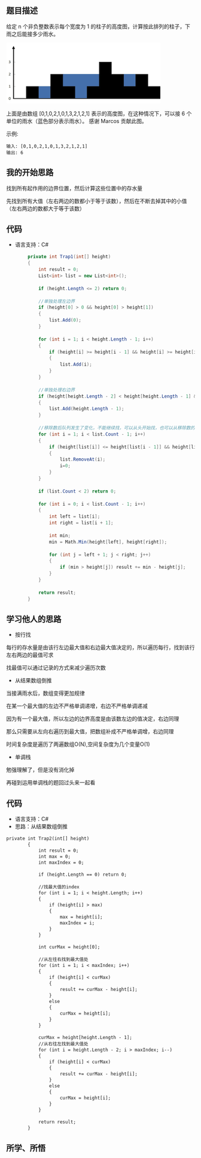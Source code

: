 ## 题目描述


给定 n 个非负整数表示每个宽度为 1 的柱子的高度图，计算按此排列的柱子，下雨之后能接多少雨水。

![image text](https://github.com/zwtop6/LeetCode-Learning/blob/master/Images/rainwatertrap.png)

上面是由数组 [0,1,0,2,1,0,1,3,2,1,2,1] 表示的高度图，在这种情况下，可以接 6 个单位的雨水（蓝色部分表示雨水）。 感谢 Marcos 贡献此图。

示例:
```
输入: [0,1,0,2,1,0,1,3,2,1,2,1]
输出: 6
```

## 我的开始思路

找到所有起作用的边界位置，然后计算这些位置中的存水量

先找到所有大值（左右两边的数都小于等于该数），然后在不断去掉其中的小值（左右两边的数都大于等于该数）

## 代码

- 语言支持：C#

```C#
        private int Trap1(int[] height)
        {
            int result = 0;
            List<int> list = new List<int>();

            if (height.Length <= 2) return 0;

            //单独处理左边界
            if (height[0] > 0 && height[0] > height[1])
            {
                list.Add(0);
            }

            for (int i = 1; i < height.Length - 1; i++)
            {
                if (height[i] >= height[i - 1] && height[i] >= height[i + 1])
                {
                    list.Add(i);
                }
            }

            //单独处理右边界
            if (height[height.Length - 2] < height[height.Length - 1] && height[height.Length - 1] > 0)
            {
                list.Add(height.Length - 1);
            }

            //移除数后队列发生了变化，不能继续找，可以从头开始找，也可以从移除数的前一个开始找
            for (int i = 1; i < list.Count - 1; i++)
            {
                if (height[list[i]] <= height[list[i - 1]] && height[list[i]] <= height[list[i + 1]])
                {
                    list.RemoveAt(i);
                    i=0;
                }
            }

            if (list.Count < 2) return 0;

            for (int i = 0; i < list.Count - 1; i++)
            {
                int left = list[i];
                int right = list[i + 1];

                int min;
                min = Math.Min(height[left], height[right]);

                for (int j = left + 1; j < right; j++)
                {
                    if (min > height[j]) result += min - height[j];
                }
            }

            return result;
        }
```

## 学习他人的思路

- 按行找

每行的存水量是由该行左边最大值和右边最大值决定的，所以遍历每行，找到该行左右两边的最值可求

找最值可以通过记录的方式来减少遍历次数

- 从结果数组倒推

当接满雨水后，数组变得更加规律

在某一个最大值的左边不严格单调递增，右边不严格单调递减

因为有一个最大值，所以左边的边界高度是由该数左边的值决定，右边同理

那么只需要从左向右遍历到最大值，把数组补成不严格单调增，右边同理

时间复杂度是遍历了两遍数组O(N),空间复杂度为几个变量O(1)

- 单调栈

勉强理解了，但是没有消化掉

再碰到运用单调栈的题回过头来一起看

## 代码

- 语言支持：C#
- 思路：从结果数组倒推

```
private int Trap2(int[] height)
        {
            int result = 0;
            int max = 0;
            int maxIndex = 0;

            if (height.Length == 0) return 0;

            //找最大值的index
            for (int i = 1; i < height.Length; i++)
            {
                if (height[i] > max)
                {
                    max = height[i];
                    maxIndex = i;
                }
            }

            int curMax = height[0];

            //从左往右找到最大值处
            for (int i = 1; i < maxIndex; i++)
            {
                if (height[i] < curMax)
                {
                    result += curMax - height[i];
                }
                else
                {
                    curMax = height[i];
                }
            }

            curMax = height[height.Length - 1];
            //从右往左找到最大值处
            for (int i = height.Length - 2; i > maxIndex; i--)
            {
                if (height[i] < curMax)
                {
                    result += curMax - height[i];
                }
                else
                {
                    curMax = height[i];
                }
            }

            return result;
        }
```        

## 所学、所悟
